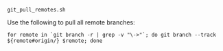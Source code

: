 `git_pull_remotes.sh`

Use the following to pull all remote branches:

    for remote in `git branch -r | grep -v "\->"`; do git branch --track ${remote#origin/} $remote; done
